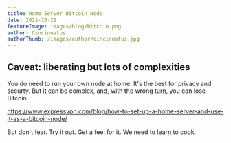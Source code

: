```yaml
---
title: Home Server Bitcoin Node
date: 2021-10-21
featureImage: images/blog/bitcoin.png
author: Cincinnatus
authorThumb: /images/author/cincinnatus.jpg
---
```


## Caveat: liberating but lots of complexities

You do need to run your own node at home. It's the best for privacy and securty. But it can be complex, and, with the wrong turn, you can lose Bitcoin.

https://www.expressvpn.com/blog/how-to-set-up-a-home-server-and-use-it-as-a-bitcoin-node/

But don't fear. Try it out. Get a feel for it. We need to learn to cook.
